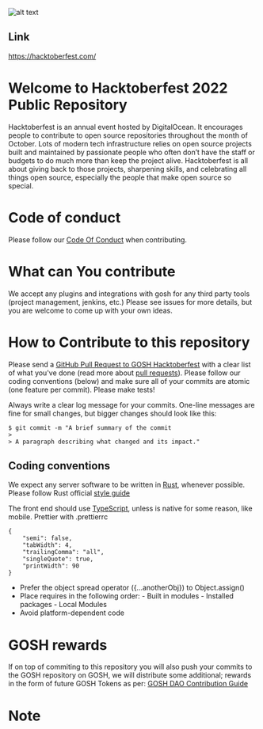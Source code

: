 ![alt text](https://res.cloudinary.com/practicaldev/image/fetch/s--n6yDj0MN--/c_imagga_scale,f_auto,fl_progressive,h_420,q_auto,w_1000/https://dev-to-uploads.s3.amazonaws.com/uploads/articles/12t9r8j7n9ynxbdzhs5p.png)

## Link
https://hacktoberfest.com/ 

# Welcome to Hacktoberfest 2022 Public Repository
Hacktoberfest is an annual event hosted by DigitalOcean. It encourages people to contribute to open source repositories throughout the month of October. Lots of modern tech infrastructure relies on open source projects built and maintained by passionate people who often don’t have the staff or budgets to do much more than keep the project alive. Hacktoberfest is all about giving back to those projects, sharpening skills, and celebrating all things open source, especially the people that make open source so special.

# Code of conduct
Please follow our [Code Of Conduct](https://app.gosh.sh/o/gosh/r/gosh/blobs/view/main/code_of_conduct.md) when contributing.

# What can You contribute 
We accept any plugins and integrations with gosh for any third party tools (project management, jenkins, etc.)
Please see issues for more details, but you are welcome to come up with your own ideas.

# How to Contribute to this repository
Please send a [GitHub Pull Request to GOSH Hacktoberfest](https://github.com/gosh-sh/hacktoberfest2022) with a clear list of what you've done (read more about [pull requests](http://help.github.com/pull-requests/)). 
Please follow our coding conventions (below) and make sure all of your commits are atomic (one feature per commit).
Please make tests!

Always write a clear log message for your commits. One-line messages are fine for small changes, but bigger changes should look like this:

    $ git commit -m "A brief summary of the commit
    > 
    > A paragraph describing what changed and its impact."


## Coding conventions

We expect any server software to be written in [Rust](https://www.rust-lang.org/), whenever possible.
Please follow Rust official [style guide](https://github.com/rust-dev-tools/fmt-rfcs)


The front end should use [TypeScript](https://www.typescriptlang.org/), unless is native for some reason, like mobile.
Prettier with .prettierrc
```
{
    "semi": false,
    "tabWidth": 4,
    "trailingComma": "all",
    "singleQuote": true,
    "printWidth": 90
}
```
* Prefer the object spread operator ({...anotherObj}) to Object.assign()
* Place requires in the following order:
       - Built in modules
       - Installed packages
       - Local Modules
* Avoid platform-dependent code

# GOSH rewards
If on top of commiting to this repository you will also push your commits to the GOSH repository on GOSH, we will distribute some additional; rewards in the form of future GOSH Tokens as per: [GOSH DAO Contribution Guide](https://app.gosh.sh/o/gosh/r/gosh/blobs/view/main/GOSH_DAO_Contribution_Guide.md)


# Note
